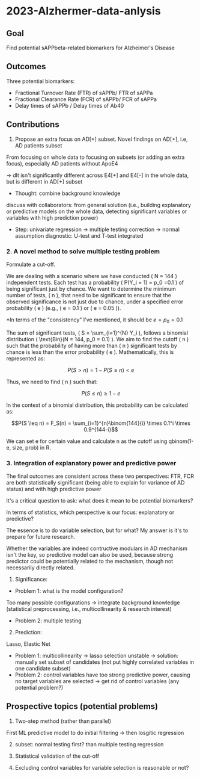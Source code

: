 # 2023-Alzhermer-data-anlysis

## Goal
Find potential sAPPbeta-related biomarkers for Alzheimer's Disease

## Outcomes

Three potential biomarkers:
- Fractional Turnover Rate (FTR) of sAPPb/ FTR of sAPPa
- Fractional Clearance Rate (FCR) of sAPPb/ FCR of sAPPa
- Delay times of sAPPb / Delay times of Ab40


## Contributions

1. Propose an extra focus on AD[+] subset. Novel findings on AD[+], i.e, AD patients subset

From focusing on whole data to focusing on subsets (or adding an extra focus), especially AD patients without ApoE4

-> dlt isn't significantly different across E4[+] and E4[-] in the whole data, but is different in AD[+] subset

- Thought: combine background knowledge

discuss with collaborators: from general solution (i.e., building explanatory or predictive models on the whole data, detecting significant variables or variables with high prediction power)

- Step: univariate regression -> multiple testing correction -> normal assumption diagnostic: U-test and T-test integrated

### 2. A novel method to solve multiple testing problem

Formulate a cut-off.

We are dealing with a scenario where we have conducted \( N = 144 \) independent tests. Each test has a probability \( P(Y_i = 1) = p_0 =0.1 \) of being significant just by chance. We want to determine the minimum number of tests, \( n \), that need to be significant to ensure that the observed significance is not just due to chance, under a specified error probability \( e \) (e.g., \( e = 0.1 \) or \( e = 0.05 \)).

*In terms of the "consistency" I've mentioned, it should be $e=p_0=0.1$

The sum of significant tests, \( S = \sum_{i=1}^{N} Y_i \), follows a binomial distribution \( \text{Bin}(N = 144, p_0 = 0.1) \). We aim to find the cutoff \( n \) such that the probability of having more than \( n \) significant tests by chance is less than the error probability \( e \). Mathematically, this is represented as:

$$P(S > n) = 1 - P(S \leq n) < e$$

Thus, we need to find \( n \) such that:

$$P(S \leq n) \geq 1 - e$$

In the context of a binomial distribution, this probability can be calculated as:

$$P(S \leq n) = F_S(n) = \sum_{i=1}^{n}\binom{144}{i} \times 0.1^i \times 0.9^{144-i}$$

We can set e for certain value and calculate n as the cutoff using qbinom(1-e, size, prob) in R.

### 3. Integration of explanatory power and predictive power

The final outcomes are consistent across these two perspectives: FTR, FCR are both statistically significant (being able to explain for variance of AD status) and with high predictive power

It's a critical question to ask: what does it mean to be potential biomarkers?

In terms of statistics, which perspective is our focus: explanatory or predictive?

The essence is to do variable selection, but for what? My answer is it's to prepare for future research.

Whether the variables are indeed contructive modulars in AD mechanism isn't the key, so predictive model can also be used, because strong predictor could be potentially related to the mechanism, though not necessarily directly related.

1) Significance:

- Problem 1: what is the model configuration?

Too many possible configurations -> integrate background knowledge (statistical preprocessing, i.e., multicollinearity & research interest)

- Problem 2: multiple testing

2) Prediction:

Lasso, Elastic Net

- Problem 1: multicollinearity -> lasso selection unstable -> solution: manually set subset of candidates (not put highly correlated variables in one candidate subset)
- Problem 2: control variables have too strong predictive power, causing no target variables are selected -> get rid of control variables (any potential problem?)

## Prospective topics (potential problems)

1. Two-step method (rather than parallel)

First ML predictive model to do initial filtering -> then losgitic regression

2. subset: normal testing first? than multiple testing regression

3. Statistical validation of the cut-off

4. Excluding control variables for variable selection is reasonable or not?


   
